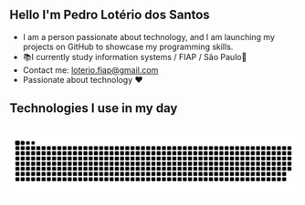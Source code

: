 ## Hello I'm Pedro Lotério dos Santos
- I am a person passionate about technology, and I am launching my projects on GitHub to showcase my programming skills.
- 📚I currently study information systems / FIAP / São Paulo🎲     
-   Contact me: loterio.fiap@gmail.com
-   Passionate about technology ❤

## Technologies I use in my day

<div style="display: inline_block">
  <img align="center" alt="" src="https://img.shields.io/badge/Java-ED8B00?style=for-the-badge&logo=openjdk&logoColor=white" />
  <img align="center" alt="" src="https://img.shields.io/badge/SQLite-07405E?style=for-the-badge&logo=sqlite&logoColor=white" />
  <img align="center" alt="" src="https://img.shields.io/badge/Python-14354C?style=for-the-badge&logo=python&logoColor=white" />
  </div>
<div
![Pedro GitHub stats](https://github-readme-stats.vercel.app/api?username=0LOTERIO1&show_icons=true&theme=radical)
</div>
<div  
-passionate about technology
</div>
  
  
<picture align="center">
  <source media="(prefers-color-scheme: dark)" srcset="https://raw.githubusercontent.com/0LOTERIO1/0LOTERIO1/output/github-contribution-grid-snake-dark.svg">
  <source media="(prefers-color-scheme: light)" srcset="https://raw.githubusercontent.com/0LOTERIO1/0LOTERIO1/output/github-contribution-grid-snake-dark.svg">
  <img align="center" alt="github contribution grid snake animation" src="https://raw.githubusercontent.com/0LOTERIO1/0LOTERIO1/output/github-contribution-grid-snake.svg">
</picture>

</div><br/>
